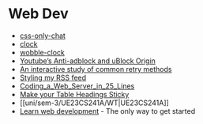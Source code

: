 # Web Dev

- [css-only-chat](https://github.com/kkuchta/css-only-chat)
- [clock](https://oimo.io/works/clock/)
- [wobble-clock](https://somethingorotherwhatever.com/wobble-clock/)
- [Youtube’s Anti-adblock and uBlock Origin](https://andadinosaur.com/youtube-s-anti-adblock-and-ublock-origin)
- [An interactive study of common retry methods](https://encore.dev/blog/retries)
- [Styling my RSS feed](https://abf.li/posts/styling-my-rss-feed/)
- [Coding_a_Web_Server_in_25_Lines](https://youtu.be/7GBlCinu9yg)
- [Make your Table Headings Sticky](https://btxx.org/posts/Please_Make_Your_Table_Headings_Sticky/)
- [[uni/sem-3/UE23CS241A/WT|UE23CS241A]]
- [Learn web development](https://developer.mozilla.org/en-US/docs/Learn) - The only way to get started